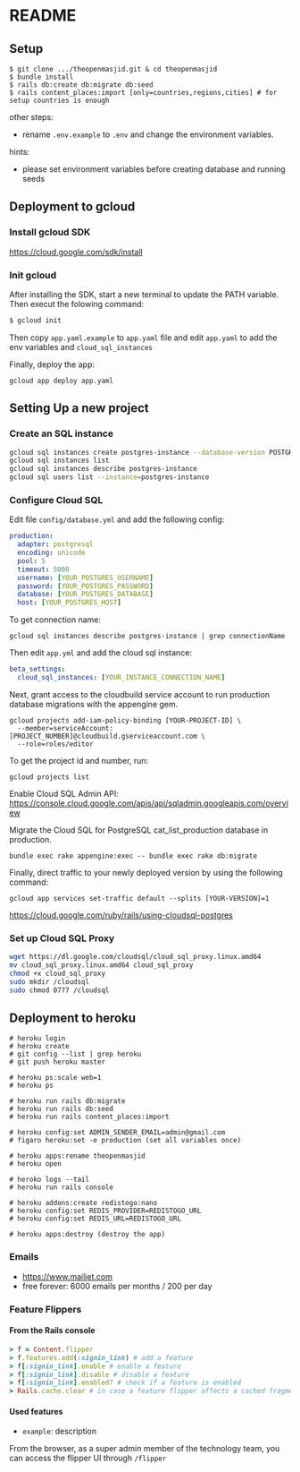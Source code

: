 # README

## Setup

```
$ git clone .../theopenmasjid.git & cd theopenmasjid
$ bundle install
$ rails db:create db:migrate db:seed
$ rails content_places:import [only=countries,regions,cities] # for setup countries is enough
```

other steps:

- rename `.env.example` to `.env` and change the environment variables.

hints:

- please set environment variables before creating database and running seeds

## Deployment to gcloud

### Install gcloud SDK

https://cloud.google.com/sdk/install

### Init gcloud

After installing the SDK, start a new terminal to update the PATH variable. Then execut the folowing command:

```bash
$ gcloud init
```
Then copy `app.yaml.example` to `app.yaml` file and edit `app.yaml` to add the env variables and `cloud_sql_instances`

Finally, deploy the app:

```
gcloud app deploy app.yaml
```

## Setting Up a new project

### Create an SQL instance

```bash
gcloud sql instances create postgres-instance --database-version POSTGRES_9_6 --tier db-f1-micro
gcloud sql instances list
gcloud sql instances describe postgres-instance
gcloud sql users list --instance=postgres-instance
```
### Configure Cloud SQL

Edit file `config/database.yml` and add the following config:

```yml
production:
  adapter: postgresql
  encoding: unicode
  pool: 5
  timeout: 5000
  username: [YOUR_POSTGRES_USERNAME]
  password: [YOUR_POSTGRES_PASSWORD]
  database: [YOUR_POSTGRES_DATABASE]
  host: [YOUR_POSTGRES_HOST]
```
To get connection name: 

```
gcloud sql instances describe postgres-instance | grep connectionName
```
Then edit `app.yml` and add the cloud sql instance:

```yml
beta_settings:
  cloud_sql_instances: [YOUR_INSTANCE_CONNECTION_NAME]
```
Next, grant access to the cloudbuild service account to run production database migrations with the appengine gem.

```
gcloud projects add-iam-policy-binding [YOUR-PROJECT-ID] \
  --member=serviceAccount:[PROJECT_NUMBER]@cloudbuild.gserviceaccount.com \
  --role=roles/editor
```
To get the project id and number, run:
```
gcloud projects list
```

Enable Cloud SQL Admin API: https://console.cloud.google.com/apis/api/sqladmin.googleapis.com/overview

Migrate the Cloud SQL for PostgreSQL cat_list_production database in production.
```
bundle exec rake appengine:exec -- bundle exec rake db:migrate
```
Finally, direct traffic to your newly deployed version by using the following command:

```
gcloud app services set-traffic default --splits [YOUR-VERSION]=1
```
https://cloud.google.com/ruby/rails/using-cloudsql-postgres

### Set up Cloud SQL Proxy

```bash
wget https://dl.google.com/cloudsql/cloud_sql_proxy.linux.amd64
mv cloud_sql_proxy.linux.amd64 cloud_sql_proxy
chmod +x cloud_sql_proxy
sudo mkdir /cloudsql
sudo chmod 0777 /cloudsql
```

## Deployment to heroku

```
# heroku login
# heroku create
# git config --list | grep heroku
# git push heroku master

# heroku ps:scale web=1
# heroku ps

# heroku run rails db:migrate
# heroku run rails db:seed
# heroku run rails content_places:import

# heroku config:set ADMIN_SENDER_EMAIL=admin@gmail.com
# figaro heroku:set -e production (set all variables once)

# heroku apps:rename theopenmasjid
# heroku open

# heroko logs --tail
# heroku run rails console

# heroku addons:create redistogo:nano
# heroku config:set REDIS_PROVIDER=REDISTOGO_URL
# heroku config:set REDIS_URL=REDISTOGO_URL

# heroku apps:destroy (destroy the app)
```

### Emails

- https://www.mailjet.com
- free forever: 6000 emails per months / 200 per day


### Feature Flippers

#### From the Rails console

```ruby
> f = Content.flipper
> f.features.add(:signin_link) # add a feature
> f[:signin_link].enable # enable a feature
> f[:signin_link].disable # disable a feature
> f[:signin_link].enabled? # check if a feature is enabled
> Rails.cache.clear # in case a feature flipper affects a cached fragment
```

#### Used features

- `example`: description

From the browser, as a super admin member of the technology team, you can access the flipper UI through `/flipper`
